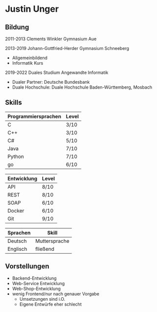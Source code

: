 # Justin Unger

## Bildung

2011-2013 Clements Winkler Gymnasium Aue

2013-2019 Johann-Gottfried-Herder Gymnasium Schneeberg
- Allgemeinbildend
- Informatik Kurs

2019-2022 Duales Studium Angewandte Informatik
- Dualer Partner: Deutsche Bundesbank
- Duale Hochschule: Duale Hochschule Baden-Württemberg, Mosbach

## Skills
|Programmiersprachen|Level|
|-|-|
|C|3/10|
|C++|3/10|
|C#|5/10|
|Java|7/10|
|Python|7/10|
|go|6/10|

|Entwicklung|Level|
|-|-|
|API|8/10|
|REST|8/10|
|SOAP|6/10|
|Docker|6/10|
|Git|9/10|

|Sprachen|Skill|
|-|-|
|Deutsch|Muttersprache|
|Englisch|fließend|

## Vorstellungen
- Backend-Entwicklung
- Web-Service Entwicklung
- Web-Shop-Entwicklung
- wenig Frontend/nur nach genauer Vorgabe
    - Umsetzungen sind i.O.
    - Eigene Entwürfe eher schlecht